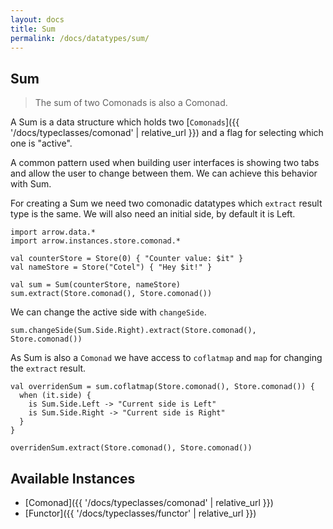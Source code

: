 ```yaml
---
layout: docs
title: Sum
permalink: /docs/datatypes/sum/
---
```


## Sum

> The sum of two Comonads is also a Comonad.

A Sum is a data structure which holds two [`Comonads`]({{ '/docs/typeclasses/comonad' | relative_url }}) and a flag for selecting which one is "active".

A common pattern used when building user interfaces is showing two tabs and allow the user to change between them. We can achieve this behavior with Sum.

For creating a Sum we need two comonadic datatypes which `extract` result type is the same. We will also need an initial side, by default it is Left.

```kotlin:ank
import arrow.data.*
import arrow.instances.store.comonad.*

val counterStore = Store(0) { "Counter value: $it" }
val nameStore = Store("Cotel") { "Hey $it!" }

val sum = Sum(counterStore, nameStore)
sum.extract(Store.comonad(), Store.comonad())
```

We can change the active side with `changeSide`.

```kotlin:ank
sum.changeSide(Sum.Side.Right).extract(Store.comonad(), Store.comonad())
```

As Sum is also a `Comonad` we have access to `coflatmap` and `map` for changing the `extract` result.

```kotlin:ank
val overridenSum = sum.coflatmap(Store.comonad(), Store.comonad()) {
  when (it.side) {
    is Sum.Side.Left -> "Current side is Left"
    is Sum.Side.Right -> "Current side is Right"
  }
}

overridenSum.extract(Store.comonad(), Store.comonad())
```

## Available Instances

* [Comonad]({{ '/docs/typeclasses/comonad' | relative_url }})
* [Functor]({{ '/docs/typeclasses/functor' | relative_url }})
